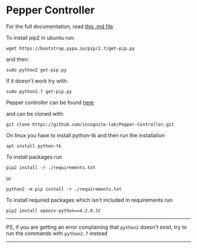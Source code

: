 # Pepper Controller
For the full documentation, read [this .md file](https://github.com/incognite-lab/Pepper-Controller/blob/main/README.md?plain=1)

To install pip2  in ubuntu run:
```
wget https://bootstrap.pypa.io/pip/2.7/get-pip.py
```
and then:
```
sudo python2 get-pip.py
```
If it doesn't work try with:
```
sudo python2.7 get-pip.py
```
Pepper controller can be found [here](https://github.com/incognite-lab/Pepper-Controller)

and can be cloned with:
```
git clone https://github.com/incognite-lab/Pepper-Controller.git
```

On linux you have to install python-tk and then run the installation
```
apt install python-tk
```

To install packages run 
```
pip2 install -r ./requirements.txt
``` 
or
```
python2 -m pip install -r ./requirements.txt
```
To install required packages which isn't included in requirements run
```
pip2 install opencv-python==4.2.0.32
```
---
PS, if you are getting an error complaining that `python2` doesn't exist, try to run the commands with `python2.7` instead

---
